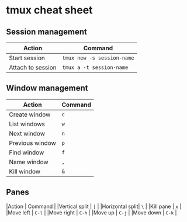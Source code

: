 # tmux cheat sheet

## Session management

|Action  | Command |
|--------|---------|
|Start session | `tmux new -s session-name` |
|Attach to session | `tmux a -t session-name` |

## Window management

|Action         | Command |
|---------------|---------|
|Create window  | `c`     |
|List windows   | `w`     |
|Next window    | `n`     |
|Previous window| `p`     |
|Find window    | `f`     |
|Name window    | `,`     |
|Kill window    | `&`     |

## Panes

|Action          | Command |
|Vertical split  | `|`     |
|Horizontal split| `\`     |
|Kill pane       | `x`     |
|Move left       | `C-l`   |
|Move right      | `C-h`   |
|Move up         | `C-j`   |
|Move down       | `C-k`   |

